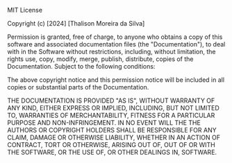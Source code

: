 MIT License

Copyright (c) [2024] [Thalison Moreira da Silva]

Permission is granted, free of charge, to anyone who obtains a copy
of this software and associated documentation files (the "Documentation"), to deal with
in the Software without restrictions, including, without limitation, the rights
use, copy, modify, merge, publish, distribute,
copies of the Documentation. Subject to the following conditions:

The above copyright notice and this permission notice will be included in all
copies or substantial parts of the Documentation.

THE DOCUMENTATION IS PROVIDED "AS IS", WITHOUT WARRANTY OF ANY KIND, EITHER EXPRESS OR
IMPLIED, INCLUDING, BUT NOT LIMITED TO, WARRANTIES OF MERCHANTABILITY,
FITNESS FOR A PARTICULAR PURPOSE AND NON-INFRINGEMENT. IN NO EVENT WILL THE
THE AUTHORS OR COPYRIGHT HOLDERS SHALL BE RESPONSIBLE FOR ANY CLAIM, DAMAGE OR OTHERWISE
LIABILITY, WHETHER IN AN ACTION OF CONTRACT, TORT OR OTHERWISE, ARISING OUT OF,
OUT OF OR WITH THE SOFTWARE, OR THE USE OF, OR OTHER DEALINGS IN,
SOFTWARE.
 
